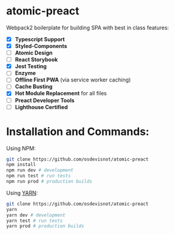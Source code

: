 # atomic-preact

Webpack2 boilerplate for building SPA with best in class features:

- [x] **Typescript Support**
- [x] **Styled-Components**
- [ ] **Atomic Design**
- [ ] **React Storybook**
- [x] **Jest Testing**
- [ ] **Enzyme**
- [ ] **Offline First PWA** (via service worker caching)
- [ ] **Cache Busting**
- [x] **Hot Module Replacement** for all files
- [ ] **Preact Developer Tools**
- [ ] **Lighthouse Certified**

# Installation and Commands:

Using NPM:
```bash
git clone https://github.com/osdevisnot/atomic-preact
npm install
npm run dev # development
npm run test # run tests
npm run prod # production builds
```
Using [YARN](https://yarnpkg.com/en/):
```bash
git clone https://github.com/osdevisnot/atomic-preact
yarn
yarn dev # development
yarn test # run tests
yarn prod # production builds
```
